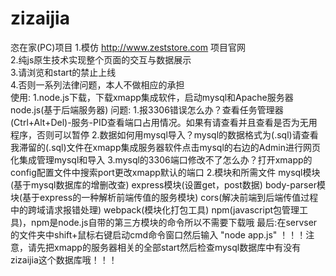 # zizaijia
恣在家(PC)项目
1.模仿 http://www.zeststore.com 项目官网</br>
2.纯js原生技术实现整个页面的交互与数据展示</br>
3.请浏览和start的禁止上线</br>
4.否则一系列法律问题，本人不做相应的承担</br>
使用:
1.node.js下载，下载xmapp集成软件，启动mysql和Apache服务器
  node.js(基于后端服务器)
  问题:
  1.报3306错误怎么办？查看任务管理器(Ctrl+Alt+Del)-服务-PID查看端口占用情况。如果有请查看并且查看是否为无用程序，否则可以暂停
  2.数据如何用mysql导入？mysql的数据格式为(.sql)请查看我滞留的(.sql)文件在xmapp集成服务器软件点击mysql的右边的Admin进行网页化集成管理mysql和导入
  3.mysql的3306端口修改不了怎么办？打开xmapp的config配置文件中搜索port更改xmapp默认的端口
2.模块和所需文件
mysql模块(基于mysql数据库的增删改查)
express模块(设置get，post数据)
body-parser模块(基于express的一种解析前端传值的服务模块)
cors(解决前端到后端传值过程中的跨域请求报错处理)
webpack(模块化打包工具)
npm(javascript包管理工具)，npm是node.js自带的第三方模块的命令所以不需要下载哦
最后:在servser的文件夹中shift+鼠标右键启动cmd命令窗口然后输入 "node app.js"
！！！注意，请先把xmapp的服务器相关的全部start然后检查mysql数据库中有没有zizaijia这个数据库哦！！！
